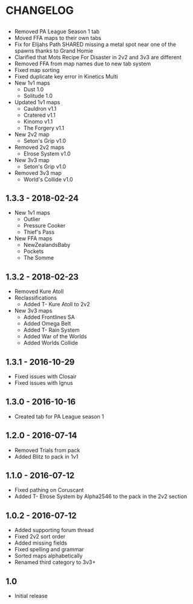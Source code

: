 # CHANGELOG

##

  - Removed PA League Season 1 tab
  - Moved FFA maps to their own tabs
  - Fix for Elijahs Path SHARED missing a metal spot near one of the spawns thanks to Grand Homie
  - Clarified that Mots Recipe For Disaster in 2v2 and 3v3 are different
  - Removed FFA from map names due to new tab system
  - Fixed map sorting
  - Fixed duplicate key error in Kinetics Multi
  - New 1v1 maps
    - Dust 1.0
    - Solitude 1.0
  - Updated 1v1 maps
    - Cauldron v1.1
    - Cratered v1.1
    - Kinomo v1.1
    - The Forgery v1.1
  - New 2v2 map
    - Seton's Grip v1.0
  - Removed 2v2 maps
    - Elrose System v1.0
  - New 3v3 map
    - Seton's Grip v1.0
  - Removed 3v3 map
    - World's Collide v1.0

## 1.3.3 - 2018-02-24

  - New 1v1 maps
    - Outlier
    - Pressure Cooker
    - Thief's Pass
  - New FFA maps
    - NewZealandsBaby
    - Pockets
    - The Somme

## 1.3.2 - 2018-02-23

  - Removed Kure Atoll
  - Reclassifications
    - Added T- Kure Atoll to 2v2
  - New 3v3 maps
    - Added Frontlines SA
    - Added Omega Belt
    - Added T- Rain System
    - Added War of the Worlds
    - Added Worlds Collide

## 1.3.1 - 2016-10-29

  - Fixed issues with Closair
  - Fixed issues with Ignus

## 1.3.0 - 2016-10-16

  - Created tab for PA League season 1

## 1.2.0 - 2016-07-14

  - Removed Trials from pack
  - Added Blitz to pack in 1v1

## 1.1.0 - 2016-07-12

  - Fixed pathing on Coruscant
  - Added T- Elrose System by Alpha2546 to the pack in the 2v2 section

## 1.0.2 - 2016-07-12

  - Added supporting forum thread
  - Fixed 2v2 sort order
  - Added missing fields
  - Fixed spelling and grammar
  - Sorted maps alphabetically
  - Renamed third category to 3v3+

## 1.0

  - Initial release